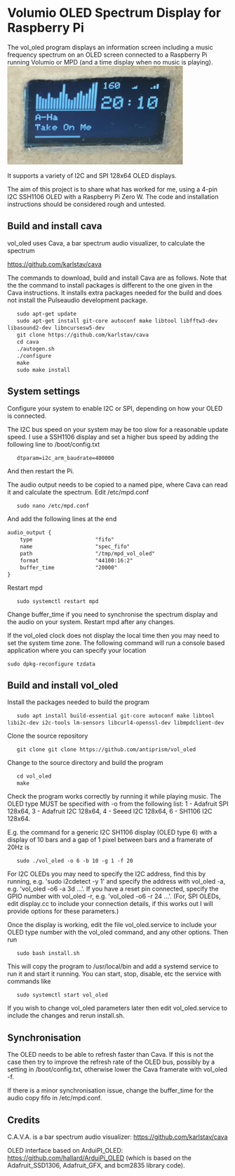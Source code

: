 # Volumio OLED Spectrum Display for Raspberry Pi

The vol_oled program displays an information screen including a music
frequency spectrum on an OLED screen connected to a Raspberry Pi running
Volumio or MPD (and a time display when no music is playing).
![OLED with vol_oled](vol_oled.jpg)

It supports a variety of I2C and SPI 128x64 OLED displays.

The aim of this project is to share what has worked for me, using a 4-pin
I2C SSH1106 OLED with a Raspberry Pi Zero W. The code and installation
instructions should be considered rough and untested.


## Build and install cava

vol_oled uses Cava, a bar spectrum audio visualizer, to calculate the spectrum
   
   <https://github.com/karlstav/cava>

The commands to download, build and install Cava are as follows. Note that
the the command to install packages is different to the one given in the Cava
instructions. It installs extra packages needed for the build and does not
install the Pulseaudio development package.
```
   sudo apt-get update
   sudo apt-get install git-core autoconf make libtool libfftw3-dev libasound2-dev libncursesw5-dev
   git clone https://github.com/karlstav/cava
   cd cava
   ./autogen.sh
   ./configure
   make
   sudo make install
```

## System settings

Configure your system to enable I2C or SPI, depending on how your OLED
is connected.

The I2C bus speed on your system may be too slow for a reasonable update
speed. I use a SSH1106 display and set a higher bus speed by adding the
following line to /boot/config.txt
```
   dtparam=i2c_arm_baudrate=400000
```
And then restart the Pi.

The audio output needs to be copied to a named pipe, where Cava can
read it and calculate the spectrum. Edit /etc/mpd.conf
```
   sudo nano /etc/mpd.conf
```
And add the following lines at the end
```
audio_output {
    type                    "fifo"
    name                    "spec_fifo"
    path                    "/tmp/mpd_vol_oled"
    format                  "44100:16:2"
    buffer_time             "20000"
}
```
Restart mpd
```
   sudo systemctl restart mpd
```
Change buffer_time if you need to synchronise the spectrum display
and the audio on your system. Restart mpd after any changes.

If the vol_oled clock does not display the local time then you may need
to set the system time zone. The following command will run a console
based application where you can specify your location
```
sudo dpkg-reconfigure tzdata
```


## Build and install vol_oled

Install the packages needed to build the program
```
   sudo apt install build-essential git-core autoconf make libtool libi2c-dev i2c-tools lm-sensors libcurl4-openssl-dev libmpdclient-dev
```
Clone the source repository
```
   git clone git clone https://github.com/antiprism/vol_oled
```
Change to the source directory and build the program
```
   cd vol_oled
   make
```
Check the program works correctly by running it while playing music.
The OLED type MUST be specified with -o from the following list:
    1 - Adafruit SPI 128x64,
    3 - Adafruit I2C 128x64,
    4 - Seeed I2C 128x64,
    6 - SH1106 I2C 128x64.

E.g. the command for a generic I2C SH1106 display (OLED type 6) with
a display of 10 bars and a gap of 1 pixel between bars and a framerate
of 20Hz is
```
   sudo ./vol_oled -o 6 -b 10 -g 1 -f 20
```
For I2C OLEDs you may need to specify the I2C address, find this by running,
e.g. 'sudo i2cdetect -y 1' and specify the address with vol_oled -a,
e.g. 'vol_oled -o6 -a 3d ...'. If you have a reset pin connected, specify
the GPIO number with vol_oled -r, e.g. 'vol_oled -o6 -r 24 ...'. (For, SPI
OLEDs, edit display.cc to include your connection details, if this works
out I will provide options for these parameters.)

Once the display is working, edit the file vol_oled.service to include
your OLED type number with the vol_oled command, and any other options.
Then run
```
   sudo bash install.sh
```
This will copy the program to /usr/local/bin and add a systemd service
to run it and start it running. You can start, stop, disable, etc the
service with commands like
```
   sudo systemctl start vol_oled
```
If you wish to change vol_oled parameters later then edit vol_oled.service
to include the changes and rerun install.sh.

## Synchronisation

The OLED needs to be able to refresh faster than Cava. If this is not
the case then try to improve the refresh rate of the OLED bus, possibly
by a setting in /boot/config.txt, otherwise lower the Cava framerate with
vol_oled -f.

If there is a minor synchronisation issue, change the buffer_time for the
audio copy fifo in /etc/mpd.conf.


## Credits

C.A.V.A. is a bar spectrum audio visualizer: <https://github.com/karlstav/cava>

OLED interface based on ArduiPI_OLED: <https://github.com/hallard/ArduiPi_OLED>
(which is based on the Adafruit_SSD1306, Adafruit_GFX, and bcm2835 library
code).


